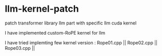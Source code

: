 # llm-kernel-patch
patch transformer library llm part with specific llm cuda kernel

I have implemented custom-RoPE kernel for llm 

I have tried implemting few kernel version :
Rope01.cpp ||
Rope02.cpp ||
Rope03.cpp ||
